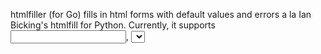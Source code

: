 htmlfiller (for Go) fills in html forms with default values and errors a la Ian Bicking's htmlfill for Python. Currently, it supports <input>, <select>, and <textarea> elements. Specifying errors is optional.

There are two public functions: FillField and Fill. The latter, when passed a map of names and values, will attempt to fill in the appropriate form elements. If a second parameter (a map of names with error messages) is passed to it, it will fill in all <span> elements of the name "#{name}_error" with their corresponding error messages.

Usage:

    userVals := make(map[string]string)
    userVals["city"] = "Boom Town"
    userVals["state"] = "Pennsylvania"

    errors := make(map[string]string)
    errors["city"] = "That is an invalid city. EXTERMINATE!"

    html := `<form action="">
                <span name="city_error"></span>
                <input type="text" name="city" />
                <span name="state_error"></span>
                <input type="text" name="state" />
             </form>`

    filledHtml := htmlfiller.Fill(html, userVals, errors)

filledHtml should look like so:

    <form action="">
        <span name="city_error">That is an invalid city. EXTERMINATE!</span>
        <input type="text" name="city" value="Boom Town"/>
        <span name="state_error"></span>
        <input type="text" name="state" value="Pennsylvania"/>
    </form>
 
